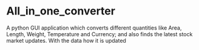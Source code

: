 # All_in_one_converter
A python GUI application which converts different quantities like Area, Length, Weight, Temperature and Currency; and also finds the latest stock market updates.
With the data how it is updated
